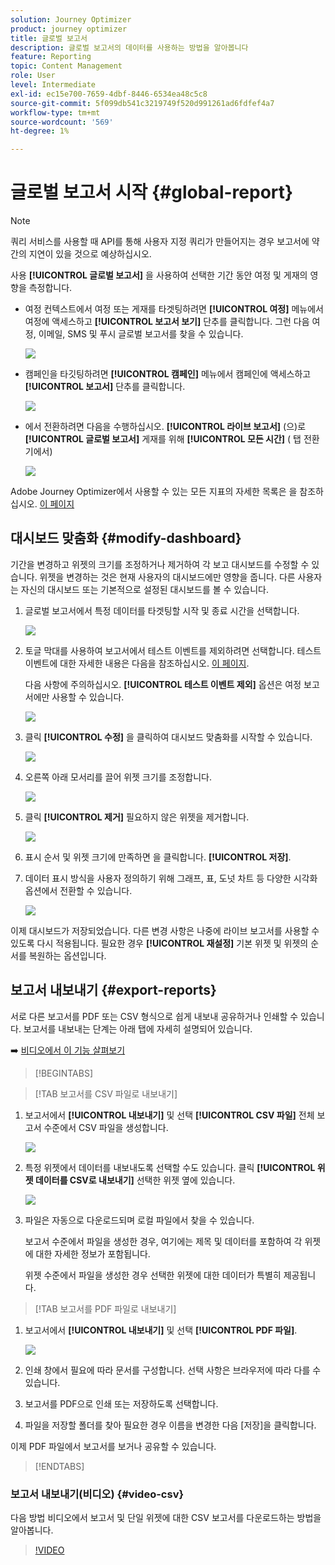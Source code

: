 ```yaml
---
solution: Journey Optimizer
product: journey optimizer
title: 글로벌 보고서
description: 글로벌 보고서의 데이터를 사용하는 방법을 알아봅니다
feature: Reporting
topic: Content Management
role: User
level: Intermediate
exl-id: ec15e700-7659-4dbf-8446-6534ea48c5c8
source-git-commit: 5f099db541c3219749f520d991261ad6fdfef4a7
workflow-type: tm+mt
source-wordcount: '569'
ht-degree: 1%

---
```


# 글로벌 보고서 시작 {#global-report}

>[!NOTE]
>
> 쿼리 서비스를 사용할 때 API를 통해 사용자 지정 쿼리가 만들어지는 경우 보고서에 약간의 지연이 있을 것으로 예상하십시오.

사용 **[!UICONTROL 글로벌 보고서]** 을 사용하여 선택한 기간 동안 여정 및 게재의 영향을 측정합니다.

* 여정 컨텍스트에서 여정 또는 게재를 타겟팅하려면 **[!UICONTROL 여정]** 메뉴에서 여정에 액세스하고 **[!UICONTROL 보고서 보기]** 단추를 클릭합니다. 그런 다음 여정, 이메일, SMS 및 푸시 글로벌 보고서를 찾을 수 있습니다.

  ![](assets/report_journey.png)

* 캠페인을 타깃팅하려면 **[!UICONTROL 캠페인]** 메뉴에서 캠페인에 액세스하고 **[!UICONTROL 보고서]** 단추를 클릭합니다.

  ![](assets/report_campaign.png)

* 에서 전환하려면 다음을 수행하십시오. **[!UICONTROL 라이브 보고서]** (으)로 **[!UICONTROL 글로벌 보고서]** 게재를 위해 **[!UICONTROL 모든 시간]** ( 탭 전환기에서)

  ![](assets/report_5.png)

Adobe Journey Optimizer에서 사용할 수 있는 모든 지표의 자세한 목록은 을 참조하십시오. [이 페이지](#list-of-components-global)

## 대시보드 맞춤화 {#modify-dashboard}

기간을 변경하고 위젯의 크기를 조정하거나 제거하여 각 보고 대시보드를 수정할 수 있습니다. 위젯을 변경하는 것은 현재 사용자의 대시보드에만 영향을 줍니다. 다른 사용자는 자신의 대시보드 또는 기본적으로 설정된 대시보드를 볼 수 있습니다.

1. 글로벌 보고서에서 특정 데이터를 타겟팅할 시작 및 종료 시간을 선택합니다.

   ![](assets/report_modify_1.png)

1. 토글 막대를 사용하여 보고서에서 테스트 이벤트를 제외하려면 선택합니다. 테스트 이벤트에 대한 자세한 내용은 다음을 참조하십시오. [이 페이지](../building-journeys/testing-the-journey.md).

   다음 사항에 주의하십시오. **[!UICONTROL 테스트 이벤트 제외]** 옵션은 여정 보고서에만 사용할 수 있습니다.

   ![](assets/report_modify_2.png)

1. 클릭 **[!UICONTROL 수정]** 을 클릭하여 대시보드 맞춤화를 시작할 수 있습니다.

   ![](assets/report_modify_3.png)

1. 오른쪽 아래 모서리를 끌어 위젯 크기를 조정합니다.

   ![](assets/report_modify_4.png)

1. 클릭 **[!UICONTROL 제거]** 필요하지 않은 위젯을 제거합니다.

   ![](assets/report_modify_5.png)

1. 표시 순서 및 위젯 크기에 만족하면 을 클릭합니다. **[!UICONTROL 저장]**.

1. 데이터 표시 방식을 사용자 정의하기 위해 그래프, 표, 도넛 차트 등 다양한 시각화 옵션에서 전환할 수 있습니다.

   ![](assets/report_modify_10.png)

이제 대시보드가 저장되었습니다. 다른 변경 사항은 나중에 라이브 보고서를 사용할 수 있도록 다시 적용됩니다. 필요한 경우 **[!UICONTROL 재설정]** 기본 위젯 및 위젯의 순서를 복원하는 옵션입니다.

## 보고서 내보내기 {#export-reports}

서로 다른 보고서를 PDF 또는 CSV 형식으로 쉽게 내보내 공유하거나 인쇄할 수 있습니다. 보고서를 내보내는 단계는 아래 탭에 자세히 설명되어 있습니다.

➡️ [비디오에서 이 기능 살펴보기](#video-csv)


>[!BEGINTABS]

>[!TAB 보고서를 CSV 파일로 내보내기]

1. 보고서에서 **[!UICONTROL 내보내기]** 및 선택 **[!UICONTROL CSV 파일]** 전체 보고서 수준에서 CSV 파일을 생성합니다.

   ![](assets/export_1.png)

1. 특정 위젯에서 데이터를 내보내도록 선택할 수도 있습니다. 클릭 **[!UICONTROL 위젯 데이터를 CSV로 내보내기]** 선택한 위젯 옆에 있습니다.

   ![](assets/export_3.png)

1. 파일은 자동으로 다운로드되며 로컬 파일에서 찾을 수 있습니다.

   보고서 수준에서 파일을 생성한 경우, 여기에는 제목 및 데이터를 포함하여 각 위젯에 대한 자세한 정보가 포함됩니다.

   위젯 수준에서 파일을 생성한 경우 선택한 위젯에 대한 데이터가 특별히 제공됩니다.

>[!TAB 보고서를 PDF 파일로 내보내기]

1. 보고서에서 **[!UICONTROL 내보내기]** 및 선택 **[!UICONTROL PDF 파일]**.

   ![](assets/export_2.png)

1. 인쇄 창에서 필요에 따라 문서를 구성합니다. 선택 사항은 브라우저에 따라 다를 수 있습니다.

1. 보고서를 PDF으로 인쇄 또는 저장하도록 선택합니다.

1. 파일을 저장할 폴더를 찾아 필요한 경우 이름을 변경한 다음 [저장]을 클릭합니다.

이제 PDF 파일에서 보고서를 보거나 공유할 수 있습니다.



>[!ENDTABS]


### 보고서 내보내기(비디오) {#video-csv}

다음 방법 비디오에서 보고서 및 단일 위젯에 대한 CSV 보고서를 다운로드하는 방법을 알아봅니다.

>[!VIDEO](https://video.tv.adobe.com/v/3424603?quality=12)

